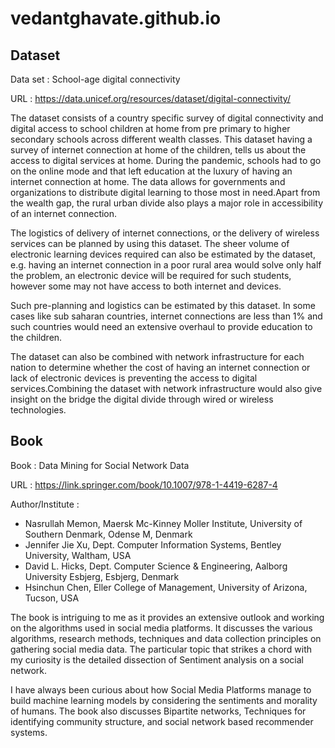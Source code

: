 # vedantghavate.github.io
## Dataset
Data set  : School-age digital connectivity

URL       : https://data.unicef.org/resources/dataset/digital-connectivity/

  The dataset consists of a country specific survey of digital connectivity and digital access to school children at home  from pre primary to higher secondary schools across different wealth classes. This dataset having a survey of internet connection at home of the children, tells us about the access to digital services at home.
  During the pandemic, schools had to go on the online mode and that left education at the luxury of having an internet connection at home.
The data allows  for governments and organizations to distribute digital learning to those most in need.Apart from the wealth gap, the rural urban divide also plays a major role in accessibility of an internet connection.

  The logistics of delivery of internet connections, or the delivery of wireless services can be planned by using this dataset. The sheer volume of electronic learning devices required can also be estimated by the dataset, e.g. having an internet connection in a poor rural area would solve only half the problem, an electronic device will be required for such students, however some may not have access to both internet and devices.
  
Such pre-planning and logistics can be estimated by this dataset. In some cases like sub saharan countries, internet connections are less than 1% and such countries would need an extensive overhaul to provide education to the children.

  The dataset can also be combined with network infrastructure for each nation to determine whether the cost of having an internet connection or lack of electronic devices is preventing the access to digital services.Combining the dataset with network infrastructure would also give insight on the bridge the digital divide through wired or wireless technologies.


## Book
Book      : Data Mining for Social Network Data

URL       : https://link.springer.com/book/10.1007/978-1-4419-6287-4

Author/Institute : 
- Nasrullah Memon, Maersk Mc-Kinney Moller Institute, University of Southern Denmark, Odense M,       Denmark
- Jennifer Jie Xu, Dept. Computer Information Systems, Bentley University, Waltham, USA
- David L. Hicks, Dept. Computer Science & Engineering, Aalborg University Esbjerg, Esbjerg, Denmark
- Hsinchun Chen, Eller College of Management, University of Arizona, Tucson, USA

The book is intriguing to me as it provides an extensive outlook and working on the algorithms used in social media platforms. It discusses the  various algorithms, research methods, techniques and data collection principles on gathering social media data. The particular topic that strikes a chord with my curiosity is the detailed dissection of Sentiment analysis on a social network.

  I have always been curious about how Social Media Platforms manage to build machine learning models by considering the sentiments and morality of humans. The book also discusses Bipartite networks, Techniques for identifying community structure, and social network based recommender systems.




